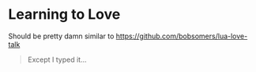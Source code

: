 # Learning to Love

Should be pretty damn similar to https://github.com/bobsomers/lua-love-talk

 > Except I typed it...
